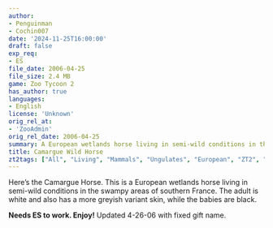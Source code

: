 ```yaml
---
author:
- Penguinman
- Cochin007
date: '2024-11-25T16:00:00'
draft: false
exp_req:
- ES
file_date: 2006-04-25
file_size: 2.4 MB
game: Zoo Tycoon 2
has_author: true
languages:
- English
license: 'Unknown'
orig_rel_at:
- 'ZooAdmin'
orig_rel_date: 2006-04-25
summary: A European wetlands horse living in semi-wild conditions in the swampy areas of southern France.
title: Camargue Wild Horse
zt2tags: ["All", "Living", "Mammals", "Ungulates", "European", "ZT2", "Endangered Species"]
---
```

Here’s the Camargue Horse. This is a European wetlands horse living in semi-wild conditions in the swampy areas of southern France. The adult is white and also has a more greyish variant skin, while the babies are black.

**Needs ES to work. Enjoy!**
Updated 4-26-06 with fixed gift name.

